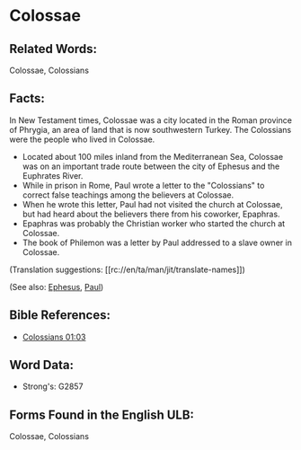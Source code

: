# Colossae

## Related Words:

Colossae, Colossians


## Facts:

In New Testament times, Colossae was a city located in the Roman province of Phrygia, an area of land that is now southwestern Turkey. The Colossians were the people who lived in Colossae.

* Located about 100 miles inland from the Mediterranean Sea, Colossae was on an important trade route between the city of Ephesus and the Euphrates River.
* While in prison in Rome, Paul wrote a letter to the "Colossians" to correct false teachings among the believers at Colossae.
* When he wrote this letter, Paul had not visited the church at Colossae, but had heard about the believers there from his coworker, Epaphras.
* Epaphras was probably the Christian worker who started the church at Colossae.
* The book of Philemon was a letter by Paul addressed to a slave owner in Colossae.

(Translation suggestions: [[rc://en/ta/man/jit/translate-names]])

(See also: [Ephesus](../names/ephesus.md), [Paul](../names/paul.md))

## Bible References:

* [Colossians 01:03](rc://en/tn/help/col/01/03)

## Word Data:

* Strong's: G2857

## Forms Found in the English ULB:

Colossae, Colossians


